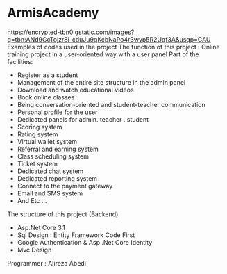 # ArmisAcademy
https://encrypted-tbn0.gstatic.com/images?q=tbn:ANd9GcTojzr8i_cduJu9qKcbNaPo4r3wvp5R2Uqf3A&usqp=CAU
Examples of codes used in the project
The function of this project :
Online training project in a user-oriented way with a user panel
Part of the facilities: 
- Register as a student
- Management of the entire site structure in the admin panel
- Download and watch educational videos
- Book online classes
- Being conversation-oriented and student-teacher communication
- Personal profile for the user
- Dedicated panels for admin. teacher . student
- Scoring system
- Rating system
- Virtual wallet system
- Referral and earning system
- Class scheduling system
- Ticket system
- Dedicated chat system
- Dedicated reporting system
- Connect to the payment gateway
- Email and SMS system
- And Etc ...


The structure of this project (Backend)
- Asp.Net Core 3.1
- Sql Design : Entity Framework Code First
- Google Authentication & Asp .Net Core Identity
- Mvc Design


Programmer : Alireza Abedi
